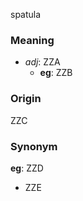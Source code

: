 spatula
### Meaning
+ _adj_: ZZA
    + __eg__: ZZB

### Origin

ZZC

### Synonym

__eg__: ZZD

+ ZZE


